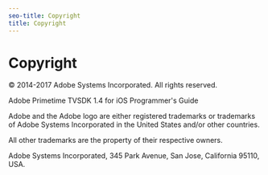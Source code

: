 ```yaml
---
seo-title: Copyright
title: Copyright
---
```


# Copyright

© 2014-2017 Adobe Systems Incorporated. All rights reserved.

Adobe Primetime TVSDK 1.4 for iOS Programmer's Guide

Adobe and the Adobe logo are either registered trademarks or trademarks of Adobe Systems Incorporated in the United States and/or other countries.

All other trademarks are the property of their respective owners.

Adobe Systems Incorporated, 345 Park Avenue, San Jose, California 95110, USA.

